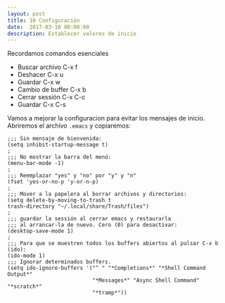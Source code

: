 ```yaml
---
layout: post
title: 10 Configuración
date:  2017-03-10 00:00:00
description: Establecer valores de inicio
---
```


Recordamos comandos esenciales

- Buscar archivo C-x f
- Deshacer C-x u
- Guardar C-x w
- Cambio de buffer C-x b
- Cerrar sessión C-x C-c
- Guardar C-x C-s

Vamos a mejorar la configuracion para evitar los mensajes de inicio. Abriremos el archivo `.emacs` y copiaremos:

```emacs
;;; Sin mensaje de bienvenida:
(setq inhibit-startup-message t)
;
;;; No mostrar la barra del menú:
(menu-bar-mode -1)
;
;;; Reemplazar "yes" y "no" por "y" y "n"
(fset 'yes-or-no-p 'y-or-n-p)
;
;;; Mover a la papelera al borrar archivos y directorios:
(setq delete-by-moving-to-trash t
trash-directory "~/.local/share/Trash/files")
;
;;; guardar la sessión al cerrar emacs y restaurarla
;;; al arrancar-la de nuevo. Cero (0) para desactivar:
(desktop-save-mode 1)
;
;;; Para que se muestren todos los buffers abiertos al pulsar C-x b (ido):
(ido-mode 1)
;;; Ignorar determinados buffers.
(setq ido-ignore-buffers '("^ " "*Completions*" "*Shell Command Output*"
                           "*Messages*" "Async Shell Command" "*scratch*"
                           "*tramp*"))
```


